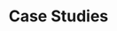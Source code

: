 ---
permalink: /modules/software/case/
title: Case Studies
readings:
    - title: "How the Boeing 737 MAX Disaster Looks to a Software Developer"
      author: "Gregory Travis"
      year: 2019
      url: "https://spectrum.ieee.org/how-the-boeing-737-max-disaster-looks-to-a-software-developer"
      note: ""

    - title: "Palantir Provides the Engine for Donald Trump's Deportation Machine"
      author: "Spencer Woodman"
      year: 2017
      url: "https://theintercept.com/2017/03/02/palantir-provides-the-engine-for-donald-trumps-deportation-machine/"
      note: ""

    - title: "A Case Study of Toyota Unintended Acceleration and Software Safety"
      author: "Phil Koopman"
      year: 2014
      url: "https://ptolemy.berkeley.edu/projects/chess/pubs/1081/koopman14_toyota_ua_slides.pdf"
      note: ""
---